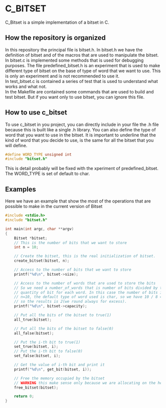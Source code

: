 # C_BITSET

C_Bitset is a simple implementation of a bitset in C.

## How the repository is organized
In this repository the principal file is bitset.h.
In bitset.h we have the definition of bitset and of the macros that are used to manipulate the bitset.
<br>
In bitset.c is implemented some methods that is used for debugging purposes.
The file predefined_bitset.h is an experiment that is used to make different type of bitset on the base of type of word that we want to use.
This is only an experiment and is not recommended to use it.
<br>
In test_bitset.c is contained a series of test that is used to understand what works and what not.
<br>
In the Makefile are contained some commands that are used to build and test bitset. But if you want only to use bitset, you can ignore this file.

## How to use c_bitset
To use c_bitset in you project, you can directly include in your file the .h file because this is built like a single .h library.
You can also define the type of word that you want to use in the bitset. It is important to underline that the kind of word that you decide to use, is the same for all the bitset that you will define.
``` C
#define WORD_TYPE unsigned int
#include "bitset.h" 
```
This is detail probably will be fixed with the xperiment of predefined_bitset.
The WORD_TYPE is set of default to char.

## Examples
Here we have an example that show the most of the operations that are possible to make in the current version of Bitset
``` C
#include <stdio.h>
#include "bitset.h"

int main(int argc, char **argv)
{
    Bitset *bitset;
    // This is the number of bits that we want to store
    int n = 10;

    // Create the bitset, this is the real initialization of bitset.
    create_bitset(bitset, n);

    // Access to the number of bits that we want to store
    printf("%d\n", bitset->size);

    // Access to the number of words that are used to store the bits
    // So we need a number_of_words that is number of bits divided by the
    // quantity of bit for each word. In this case the number of bits is 
    // n=10, the default type of word used is char, so we have 10 / 8 = 1.xxx
    // so the results is 2(we round always for excess).
    printf("%d\n", bitset->capacity);

    // Put all the bits of the bitset to true(1)
    all_true(bitset);

    // Put all the bits of the bitset to false(0)
    all_false(bitset);

    // Put the i-th bit to true(1)
    set_true(bitset, i);
    // Put the i-th bit to false(0)
    set_false(bitset, i);

    // Get the value of i-th bit and print it
    printf("%d\n", get_bit(bitset, i));

    // Free the memory occupied by the bitset
    // WARNING this make sense only because we are allocating on the heap
    free_bitset(bitset);

    return 0;
}
```